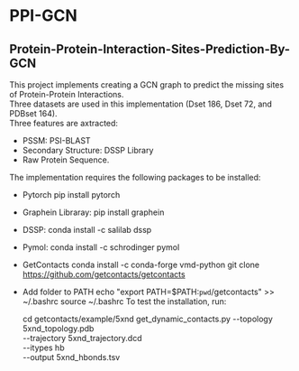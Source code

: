 # PPI-GCN
## Protein-Protein-Interaction-Sites-Prediction-By-GCN
This project implements creating a GCN graph to predict the missing sites of Protein-Protein Interactions. <br>
Three datasets are used in this implementation (Dset 186, Dset 72, and PDBset 164). <br>
Three features are axtracted: <br>
- PSSM: PSI-BLAST
- Secondary Structure: DSSP Library
- Raw Protein Sequence. 

The implementation requires the following packages to be installed: 
- Pytorch
    pip install pytorch
- Graphein Libraray: 
    pip install graphein
- DSSP:
  conda install -c salilab dssp
- Pymol:
  conda install -c schrodinger pymol 
- GetContacts
  conda install -c conda-forge vmd-python
  git clone https://github.com/getcontacts/getcontacts
- Add folder to PATH
  echo "export PATH=\$PATH:`pwd`/getcontacts" >> ~/.bashrc
  source ~/.bashrc
 To test the installation, run:

  cd getcontacts/example/5xnd
  get_dynamic_contacts.py --topology 5xnd_topology.pdb \
                         --trajectory 5xnd_trajectory.dcd \
                         --itypes hb \
                         --output 5xnd_hbonds.tsv
